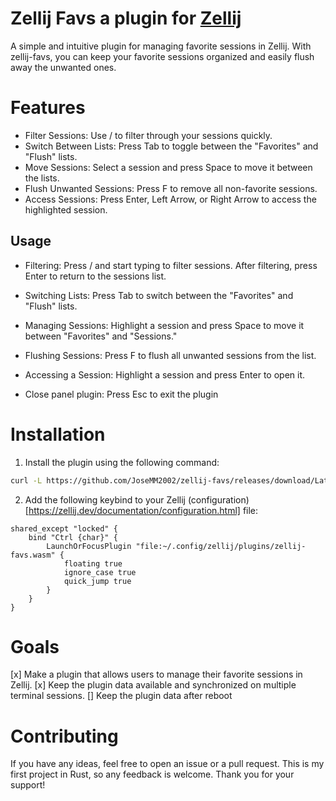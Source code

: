 # Zellij Favs a plugin for [Zellij](https://github.com/zellij-org/zellij)

A simple and intuitive plugin for managing favorite sessions in Zellij. With zellij-favs, you can keep your favorite sessions organized and easily flush away the unwanted ones.

# Features

- Filter Sessions: Use / to filter through your sessions quickly.
- Switch Between Lists: Press Tab to toggle between the "Favorites" and "Flush" lists.
- Move Sessions: Select a session and press Space to move it between the lists.
- Flush Unwanted Sessions: Press F to remove all non-favorite sessions.
- Access Sessions: Press Enter, Left Arrow, or Right Arrow to access the highlighted session.

## Usage

- Filtering:
  Press / and start typing to filter sessions.
  After filtering, press Enter to return to the sessions list.

- Switching Lists:
  Press Tab to switch between the "Favorites" and "Flush" lists.

- Managing Sessions:
  Highlight a session and press Space to move it between "Favorites" and "Sessions."

- Flushing Sessions:
  Press F to flush all unwanted sessions from the list.

- Accessing a Session:
  Highlight a session and press Enter to open it.

- Close panel plugin:
  Press Esc to exit the plugin

# Installation

1. Install the plugin using the following command:

```sh mkdir -p ~/.config/zellij/plugins && \
curl -L https://github.com/JoseMM2002/zellij-favs/releases/download/Latest/zellij-favs.wasm -o ~/.config/zellij/plugins/zellij-favs.wasm
```

2. Add the following keybind to your Zellij (configuration)[https://zellij.dev/documentation/configuration.html] file:

```kdl
shared_except "locked" {
    bind "Ctrl {char}" {
        LaunchOrFocusPlugin "file:~/.config/zellij/plugins/zellij-favs.wasm" {
            floating true
            ignore_case true
            quick_jump true
        }
    }
}
```

# Goals

[x] Make a plugin that allows users to manage their favorite sessions in Zellij.
[x] Keep the plugin data available and synchronized on multiple terminal sessions.
[] Keep the plugin data after reboot

# Contributing

If you have any ideas, feel free to open an issue or a pull request.
This is my first project in Rust, so any feedback is welcome.
Thank you for your support!
